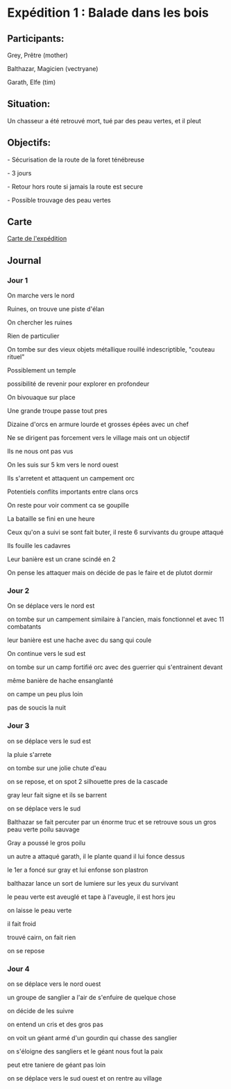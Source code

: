 # Expédition 1 : Balade dans les bois

## Participants:

Grey, Prêtre (mother)

Balthazar, Magicien (vectryane)

Garath, Elfe (tim)

## Situation:

Un chasseur a été retrouvé mort, tué par des peau vertes, et il pleut

## Objectifs:

\- Sécurisation de la route de la foret ténébreuse

\- 3 jours

\- Retour hors route si jamais la route est secure

\- Possible trouvage des peau vertes

## Carte

[Carte de l'expédition](https://bit.ly/3ljFWXq)

## Journal

### Jour 1

On marche vers le nord

Ruines, on trouve une piste d'élan

On chercher les ruines

Rien de particulier

On tombe sur des vieux objets métallique rouillé indescriptible, "couteau rituel"

Possiblement un temple

possibilité de revenir pour explorer en profondeur

On bivouaque sur place

Une grande troupe passe tout pres

Dizaine d'orcs en armure lourde et grosses épées avec un chef

Ne se dirigent pas forcement vers le village mais ont un objectif

Ils ne nous ont pas vus

On les suis sur 5 km vers le nord ouest

Ils s'arretent et attaquent un campement orc

Potentiels conflits importants entre clans orcs

On reste pour voir comment ca se goupille

La bataille se fini en une heure

Ceux qu'on a suivi se sont fait buter, il reste 6 survivants du groupe attaqué

Ils fouille les cadavres

Leur banière est un crane scindé en 2

On pense les attaquer mais on décide de pas le faire et de plutot dormir

### Jour 2

On se déplace vers le nord est

on tombe sur un campement similaire à l'ancien, mais fonctionnel et avec 11 combatants

leur banière est une hache avec du sang qui coule

On continue vers le sud est

on tombe sur un camp fortifié orc avec des guerrier qui s'entrainent devant

même banière de hache ensanglanté

on campe un peu plus loin

pas de soucis la nuit

### Jour 3

on se déplace vers le sud est

la pluie s'arrete

on tombe sur une jolie chute d'eau

on se repose, et on spot 2 silhouette pres de la cascade

gray leur fait signe et ils se barrent

on se déplace vers le sud

Balthazar se fait percuter par un énorme truc et se retrouve sous un gros peau verte poilu sauvage

Gray a poussé le gros poilu

un autre a attaqué garath, il le plante quand il lui fonce dessus

le 1er a foncé sur gray et lui enfonse son plastron

balthazar lance un sort de lumiere sur les yeux du survivant

le peau verte est aveuglé et tape à l'aveugle, il est hors jeu

on laisse le peau verte

il fait froid

trouvé cairn, on fait rien

on se repose

### Jour 4

on se déplace vers le nord ouest

un groupe de sanglier a l'air de s'enfuire de quelque chose

on décide de les suivre

on entend un cris et des gros pas

on voit un géant armé d'un gourdin qui chasse des sanglier

on s'éloigne des sangliers et le géant nous fout la paix

peut etre taniere de géant pas loin

on se déplace vers le sud ouest et on rentre au village
